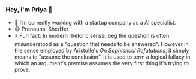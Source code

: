 ### Hey, I'm Priya 👋

<!--
**Priya4607/Priya4607** is a ✨ _special_ ✨ repository because its `README.md` (this file) appears on your GitHub profile.
-->

- 🔭 I’m currently working with a startup company as a AI specialist.
- 😄 Pronouns: She/Her
- ⚡ Fun fact: In modern rhetoric sense, beg the question is often misunderstood as a "question that needs to be answered". However in the sense employed by Aristotle's *On Sophistical Refutations*, it simply means to "assume the conclusion". It is used to term a logical fallacy in which an argument's premise assumes the very first thing it's trying to prove. 
 

